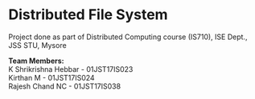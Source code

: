 # Distributed File System
Project done as part of Distributed Computing course (IS710), ISE Dept., JSS STU, Mysore

<b>Team Members:</b><br>
K Shrikrishna Hebbar - 01JST17IS023<br>
Kirthan M - 01JST17IS024<br>
Rajesh Chand NC - 01JST17IS038<br>
